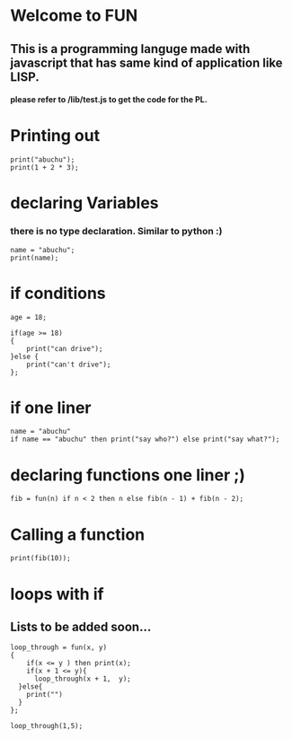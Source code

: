 # Welcome to FUN

## This is a programming languge made with javascript that has same kind of application like LISP.

#### please refer to /lib/test.js to get the code for the PL.

# Printing out

```
print("abuchu");
print(1 + 2 * 3);
```

# declaring Variables

### there is no type declaration. Similar to python :)

```
name = "abuchu";
print(name);

```

# if conditions

```
age = 18;

if(age >= 18)
{
    print("can drive");
}else {
    print("can't drive");
};

```

# if one liner

```
name = "abuchu"
if name == "abuchu" then print("say who?") else print("say what?");

```

# declaring functions one liner ;)

```
fib = fun(n) if n < 2 then n else fib(n - 1) + fib(n - 2);

```

# Calling a function

```
print(fib(10));
```

# loops with if

## Lists to be added soon...

```
loop_through = fun(x, y)
{
	if(x <= y ) then print(x);
    if(x + 1 <= y){
      loop_through(x + 1,  y);
  }else{
    print("")
  }
};

loop_through(1,5);

```
